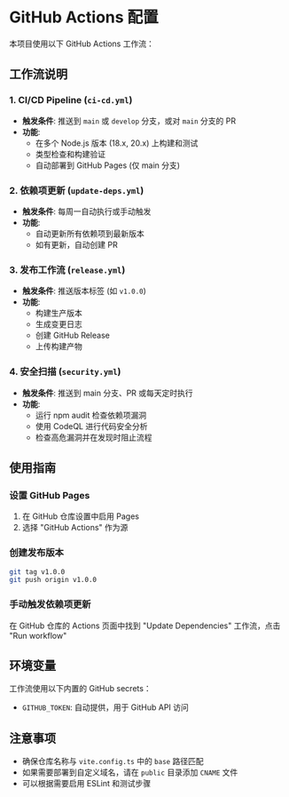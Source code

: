 # GitHub Actions 配置

本项目使用以下 GitHub Actions 工作流：

## 工作流说明

### 1. CI/CD Pipeline (`ci-cd.yml`)
- **触发条件**: 推送到 `main` 或 `develop` 分支，或对 `main` 分支的 PR
- **功能**:
  - 在多个 Node.js 版本 (18.x, 20.x) 上构建和测试
  - 类型检查和构建验证
  - 自动部署到 GitHub Pages (仅 main 分支)

### 2. 依赖项更新 (`update-deps.yml`)
- **触发条件**: 每周一自动执行或手动触发
- **功能**:
  - 自动更新所有依赖项到最新版本
  - 如有更新，自动创建 PR

### 3. 发布工作流 (`release.yml`)
- **触发条件**: 推送版本标签 (如 `v1.0.0`)
- **功能**:
  - 构建生产版本
  - 生成变更日志
  - 创建 GitHub Release
  - 上传构建产物

### 4. 安全扫描 (`security.yml`)
- **触发条件**: 推送到 main 分支、PR 或每天定时执行
- **功能**:
  - 运行 npm audit 检查依赖项漏洞
  - 使用 CodeQL 进行代码安全分析
  - 检查高危漏洞并在发现时阻止流程

## 使用指南

### 设置 GitHub Pages
1. 在 GitHub 仓库设置中启用 Pages
2. 选择 "GitHub Actions" 作为源

### 创建发布版本
```bash
git tag v1.0.0
git push origin v1.0.0
```

### 手动触发依赖项更新
在 GitHub 仓库的 Actions 页面中找到 "Update Dependencies" 工作流，点击 "Run workflow"

## 环境变量
工作流使用以下内置的 GitHub secrets：
- `GITHUB_TOKEN`: 自动提供，用于 GitHub API 访问

## 注意事项
- 确保仓库名称与 `vite.config.ts` 中的 `base` 路径匹配
- 如果需要部署到自定义域名，请在 `public` 目录添加 `CNAME` 文件
- 可以根据需要启用 ESLint 和测试步骤
